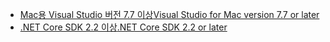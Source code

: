 * [<span data-ttu-id="6d21c-101">Mac용 Visual Studio 버전 7.7 이상</span><span class="sxs-lookup"><span data-stu-id="6d21c-101">Visual Studio for Mac version 7.7 or later</span></span>](https://visualstudio.microsoft.com/downloads/)
* [<span data-ttu-id="6d21c-102">.NET Core SDK 2.2 이상</span><span class="sxs-lookup"><span data-stu-id="6d21c-102">.NET Core SDK 2.2 or later</span></span>](https://www.microsoft.com/net/download/all)